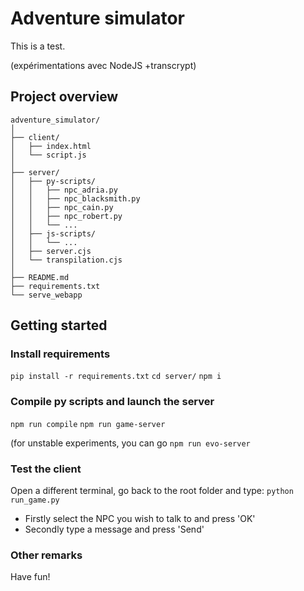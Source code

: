 # Adventure simulator

This is a test.

(expérimentations avec NodeJS +transcrypt)


## Project overview

```
adventure_simulator/
│
├── client/
│   ├── index.html
│   └── script.js
│
├── server/
│   ├── py-scripts/
│   │   ├── npc_adria.py
│   │   ├── npc_blacksmith.py
│   │   ├── npc_cain.py
│   │   ├── npc_robert.py
│   │   └── ...
│   ├── js-scripts/
│   │   └── ...
│   ├── server.cjs
│   └── transpilation.cjs
│
├── README.md
├── requirements.txt
└── serve_webapp
```


## Getting started

### Install requirements
`pip install -r requirements.txt`
`cd server/`
`npm i`

### Compile py scripts and launch the server
`npm run compile`
`npm run game-server`

(for unstable experiments, you can go `npm run evo-server`

### Test the client
Open a different terminal, go back to the root folder and type:
`python run_game.py`
- Firstly select the NPC you wish to talk to and press 'OK'
- Secondly type a message and press 'Send'

### Other remarks

Have fun!
